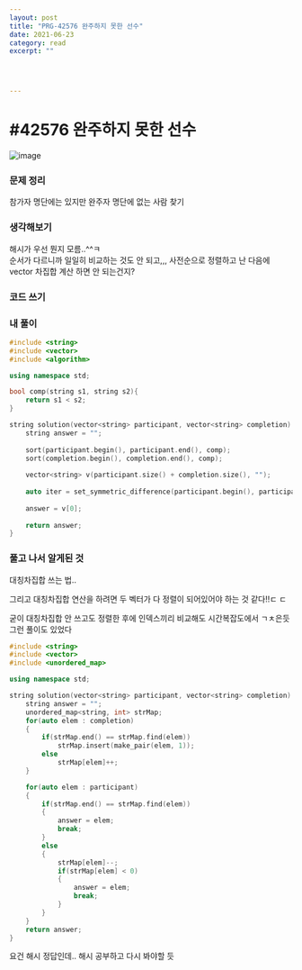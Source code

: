 ```yaml
---
layout: post
title: "PRG-42576 완주하지 못한 선수" 
date: 2021-06-23
category: read 
excerpt: ""




---
```


# #42576 완주하지 못한 선수

![image](https://user-images.githubusercontent.com/28949235/123096960-9b2d6f00-d46a-11eb-854d-63ceff3d62d0.png)

### 문제 정리

참가자 명단에는 있지만 완주자 명단에 없는 사람 찾기

### 생각해보기

해시가 우선 뭔지 모름..^^ㅋ  
순서가 다르니까 일일히 비교하는 것도 안 되고,,, 사전순으로 정렬하고 난 다음에 vector 차집합 계산 하면 안 되는건지?

### 코드 쓰기

### 내 풀이

```c++
#include <string>
#include <vector>
#include <algorithm>

using namespace std;

bool comp(string s1, string s2){
    return s1 < s2;
}

string solution(vector<string> participant, vector<string> completion) {
    string answer = "";
    
    sort(participant.begin(), participant.end(), comp);
    sort(completion.begin(), completion.end(), comp);
    
    vector<string> v(participant.size() + completion.size(), "");
    
    auto iter = set_symmetric_difference(participant.begin(), participant.end(), completion.begin(), completion.end(), v.begin());
    
    answer = v[0];
    
    return answer;
}
```



### 풀고 나서 알게된 것

대칭차집합 쓰는 법.. 

그리고 대칭차집합 연산을 하려면 두 벡터가 다 정렬이 되어있어야 하는 것 같다!!ㄷ ㄷ

굳이 대칭차집합 안 쓰고도 정렬한 후에 인덱스끼리 비교해도 시간복잡도에서 ㄱㅊ은듯 그런 풀이도 있었다

```c++
#include <string>
#include <vector>
#include <unordered_map>

using namespace std;

string solution(vector<string> participant, vector<string> completion) {
    string answer = "";
    unordered_map<string, int> strMap;
    for(auto elem : completion)
    {
        if(strMap.end() == strMap.find(elem))
            strMap.insert(make_pair(elem, 1));
        else
            strMap[elem]++;
    }

    for(auto elem : participant)
    {
        if(strMap.end() == strMap.find(elem))
        {
            answer = elem;
            break;
        }
        else
        {
            strMap[elem]--;
            if(strMap[elem] < 0)
            {
                answer = elem;
                break;
            }
        }
    }
    return answer;
}
```

요건 해시 정답인데.. 해시 공부하고 다시 봐야할 듯
